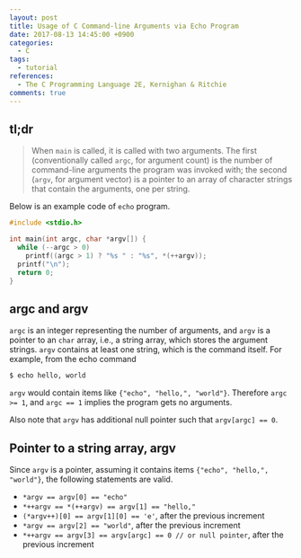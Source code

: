 ```yaml
---
layout: post
title: Usage of C Command-line Arguments via Echo Program
date: 2017-08-13 14:45:00 +0900
categories:
  - C
tags:
  - tutorial
references:
  - The C Programming Language 2E, Kernighan & Ritchie
comments: true
---
```


## tl;dr

> When `main` is called, it is called with two arguments. The first (conventionally called `argc`, for argument count) is the number of command-line arguments the program was invoked with; the second (`argv`, for argument vector) is a pointer to an array of character strings that contain the arguments, one per string.

Below is an example code of `echo` program.

```c
#include <stdio.h>

int main(int argc, char *argv[]) {
  while (--argc > 0)
    printf((argc > 1) ? "%s " : "%s", *(++argv));
  printf("\n");
  return 0;
}
```

## argc and argv

`argc` is an integer representing the number of arguments, and `argv` is a pointer to an `char` array, i.e., a string array, which stores the argument strings. `argv` contains at least one string, which is the command itself. For example, from the echo command

```bash
$ echo hello, world
```

`argv` would contain items like `{"echo", "hello,", "world"}`. Therefore  `argc >= 1`, and `argc == 1` implies the program gets no arguments.

Also note that `argv` has additional null pointer such that `argv[argc] == 0`.


## Pointer to a string array, argv

Since `argv` is a pointer, assuming it contains items `{"echo", "hello,", "world"}`, the following statements are valid.

* `*argv == argv[0] == "echo"`
* `*++argv == *(++argv) == argv[1] == "hello,"`
* `(*argv++)[0] == argv[1][0] == 'e'`, after the previous increment
* `*argv == argv[2] == "world"`, after the previous increment
* `*++argv == argv[3] == argv[argc] == 0 // or null pointer`, after the previous increment

